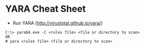 # YARA Cheat Sheet

- Run YARA (http://virustotal.github.io/yara/)

```
C:\> yara64.exe -C <rules file> <file or directory to scan>
OR
# yara <rules file> <file or directory to scan>
```
